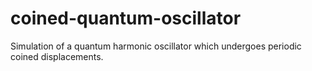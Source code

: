 # coined-quantum-oscillator
Simulation of a quantum harmonic oscillator which undergoes periodic coined displacements.
